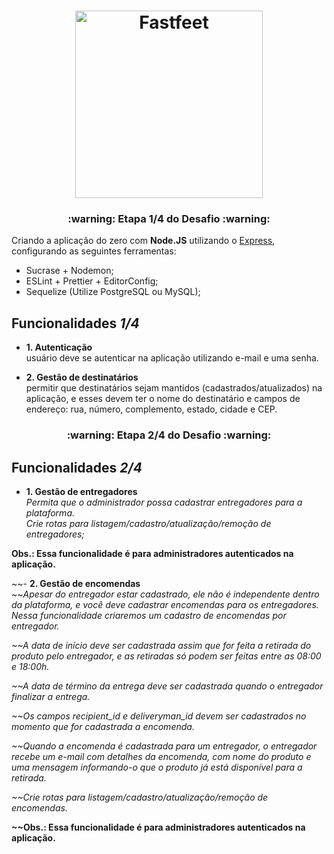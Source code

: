 <h1 align="center">
  <img alt="Fastfeet" title="Fastfeet" src="https://raw.githubusercontent.com/Rocketseat/bootcamp-gostack-desafio-02/master/.github/logo.png" width="300px" />
</h1>

<h3 align="center">
  :warning: Etapa 1/4 do Desafio :warning:
</h3>

Criando a aplicação do zero com **Node.JS** utilizando o [Express](https://expressjs.com/), configurando as seguintes ferramentas:

- Sucrase + Nodemon;
- ESLint + Prettier + EditorConfig;
- Sequelize (Utilize PostgreSQL ou MySQL);

## **Funcionalidades** ***1/4***

- **1. Autenticação**  <br />
usuário deve se autenticar na aplicação utilizando e-mail e uma senha.

- **2. Gestão de destinatários** <br />
permitir que destinatários sejam mantidos (cadastrados/atualizados) na aplicação, e esses devem ter o nome do destinatário e campos de endereço: rua, número, complemento, estado, cidade e CEP. <br />

<h3 align="center">
  :warning: Etapa 2/4 do Desafio :warning:
</h3>

## **Funcionalidades** ***2/4***

- **1. Gestão de entregadores**  <br />
<i>Permita que o administrador possa cadastrar entregadores para a plataforma. <br/>
Crie rotas para listagem/cadastro/atualização/remoção de entregadores;</i>

**Obs.: Essa funcionalidade é para administradores autenticados na aplicação.**

~~- **2. Gestão de encomendas** <br />
~~<i>Apesar do entregador estar cadastrado, ele não é independente dentro da plataforma, e você deve cadastrar encomendas para os entregadores. Nessa funcionalidade criaremos um cadastro de encomendas por entregador.

~~A data de início deve ser cadastrada assim que for feita a retirada do produto pelo entregador, e as retiradas só podem ser feitas entre as 08:00 e 18:00h. 

~~A data de término da entrega deve ser cadastrada quando o entregador finalizar a entrega.

~~Os campos recipient_id e deliveryman_id devem ser cadastrados no momento que for cadastrada a encomenda.

~~Quando a encomenda é cadastrada para um entregador, o entregador recebe um e-mail com detalhes da encomenda, com nome do produto e uma mensagem informando-o que o produto já está disponível para a retirada.

~~Crie rotas para listagem/cadastro/atualização/remoção de encomendas.</i>

**~~Obs.: Essa funcionalidade é para administradores autenticados na aplicação.**
